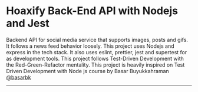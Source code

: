 # Hoaxify Back-End API with Nodejs and Jest
Backend API for social media service that supports images, posts and gifs. It follows a news feed behavior loosely. This project uses Nodejs and express in the tech stack. It also uses eslint, prettier, jest and supertest for as development tools. This project follows Test-Driven Development with the Red-Green-Refactor mentality. This project is heavily inspired on Test Driven Development with Node js course by Basar Buyukkahraman [@basarbk](https://github.com/basarbk)
<hr>

